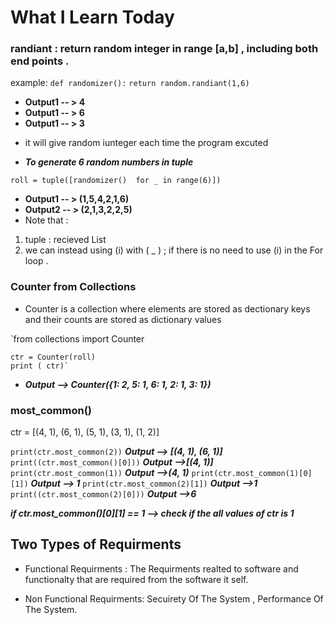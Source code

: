 # What I Learn Today 

### randiant : return random integer in range [a,b] , including both end points . 
example:    `def randomizer():`
                `return random.randiant(1,6)`

- **Output1 -- > 4**
- **Output1 -- > 6**
- **Output1 -- > 3** 
*  it will give random iunteger each time the program excuted

-  ***To generate 6 random numbers in tuple***

`roll = tuple([randomizer()  for _ in range(6)])`
- **Output1 -- > (1,5,4,2,1,6)**
- **Output2 -- > (2,1,3,2,2,5)**
- Note that :
1. tuple : recieved List 
2. we can instead using (i) with ( _ ) ; if there is no need to use (i) in the For loop .
            
### Counter from Collections
- Counter is a collection where elements are stored as dectionary keys and their counts are  stored as dictionary values 

`from collections import Counter
    
    ctr = Counter(roll)
    print ( ctr)`
    
- ***Output --> Counter({1: 2, 5: 1, 6: 1, 2: 1, 3: 1})***

### most_common()

ctr = [(4, 1), (6, 1), (5, 1), (3, 1), (1, 2)]

`print(ctr.most_common(2))`        ***Output -->   [(4, 1), (6, 1)]***
`print((ctr.most_common()[0]))`   ***Output -->[(4, 1)]***
`print(ctr.most_common(1))`        ***Output -->(4, 1)***
`print(ctr.most_common(1)[0][1])`  ***Output --> 1***
`print(ctr.most_common(2)[1])`     ***Output -->1***
`print((ctr.most_common(2)[0]))`   ***Output -->6***

***if ctr.most_common()[0][1] == 1 --> check if the all values of ctr is 1***

## Two Types of Requirments
* Functional Requirments : The Requirments realted to software and functionalty that are required from the software it self.

* Non Functional Requirments: Secuirety Of The System , Performance Of The System.


    
    
    